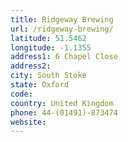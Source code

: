 ```yaml
---
title: Ridgeway Brewing
url: /ridgeway-brewing/
latitude: 51.5462
longitude: -1.1355
address1: 6 Chapel Close
address2: 
city: South Stoke
state: Oxford
code: 
country: United Kingdom
phone: 44-(01491)-873474
website: 
---
```



